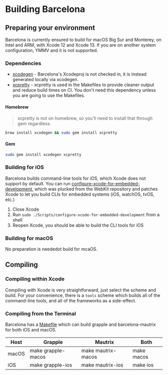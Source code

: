 # Building Barcelona

## Preparing your environment
Barcelona is currently ensured to build for macOS Big Sur and Monterey, on Intel and ARM, with Xcode 12 and Xcode 13. If you are on another system configuration, YMMV and it is not supported.

### Dependencies
- [xcodegen](https://github.com/yonaskolb/XcodeGen) - Barcelona's Xcodeproj is not checked in, it is instead generated locally via xcodegen.
- [xcpretty](https://github.com/xcpretty/xcpretty) - xcpretty is used in the Makefiles to provide cleaner output and reduce build times on CI. You don't need this dependency unless you are going to use the Makefiles.

#### Homebrew
> xcpretty is not on homebrew, so you'll need to install that through gem regardless.

```bash
brew install xcodegen && sudo gem install xcpretty
```

#### Gem
```bash
sudo gem install xcodegen xcpretty
```

### Building for iOS
Barcelona builds command-line tools for iOS, which Xcode does not support by default. You can run [configure-xcode-for-embedded-development](Scripts/configure-xcode-for-embedded-development), which was plucked from the WebKit repository and patches Xcode to let you build CLIs for embedded systems (iOS, watchOS, tvOS, etc.)

1. Close Xcode
2. Run `sudo ./Scripts/configure-xcode-for-embedded-development` from a shell
3. Reopen Xcode, you should be able to build the CLI tools for iOS

### Building for macOS
No preparation is neededot build for mcaOS.

## Compiling

### Compiling within Xcode
Compiling with Xcode is very straightforward, just select the scheme and build. For your convenience, there is a `tools` scheme which builds all of the command-line tools, and all of the frameworks as a side-effect.

### Compiling from the Terminal
Barcelona has a [Makefile](Makefile) which can build grapple and barcelona-mautrix for both iOS and macOS.

| Host  | Grapple            | Mautrix            | Both       |
|-------|--------------------|--------------------|------------|
| macOS | make grapple-macos | make mautrix-macos | make macos |
| iOS   | make grapple-ios   | make mautrix-ios   | make ios   |
